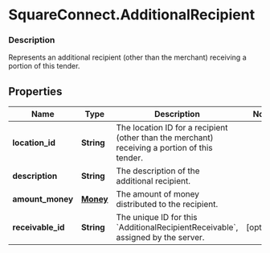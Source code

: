 # SquareConnect.AdditionalRecipient

### Description

Represents an additional recipient (other than the merchant) receiving a portion of this tender.

## Properties
Name | Type | Description | Notes
------------ | ------------- | ------------- | -------------
**location_id** | **String** | The location ID for a recipient (other than the merchant) receiving a portion of this tender. | 
**description** | **String** | The description of the additional recipient. | 
**amount_money** | [**Money**](Money.md) | The amount of money distributed to the recipient. | 
**receivable_id** | **String** | The unique ID for this &#x60;AdditionalRecipientReceivable&#x60;, assigned by the server. | [optional] 


